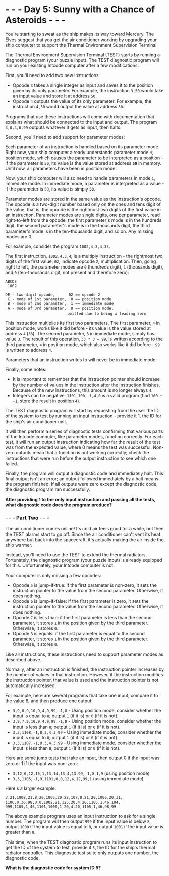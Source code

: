 # - - - Day 5: Sunny with a Chance of Asteroids - - -
You're starting to sweat as the ship makes its way toward Mercury. The Elves suggest that you get the air conditioner working by upgrading your ship computer to support the Thermal Environment Supervision Terminal.

The Thermal Environment Supervision Terminal (TEST) starts by running a diagnostic program (your puzzle input). The TEST diagnostic program will run on your existing Intcode computer after a few modifications:

First, you'll need to add two new instructions:

* Opcode ``3`` takes a single integer as input and saves it to the position given by its only parameter. For example, the instruction ``3,50`` would take an input value and store it at address ``50``.
* Opcode ``4`` outputs the value of its only parameter. For example, the instruction ``4,50`` would output the value at address ``50``.

Programs that use these instructions will come with documentation that explains what should be connected to the input and output. The program ``3,0,4,0,99`` outputs whatever it gets as input, then halts.

Second, you'll need to add support for parameter modes:

Each parameter of an instruction is handled based on its parameter mode. Right now, your ship computer already understands parameter mode ``0``, position mode, which causes the parameter to be interpreted as a position - if the parameter is ``50``, its value is the value stored at address **``50``** in memory. Until now, all parameters have been in position mode.

Now, your ship computer will also need to handle parameters in mode ``1``, immediate mode. In immediate mode, a parameter is interpreted as a value - if the parameter is ``50``, its value is simply **``50``**.

Parameter modes are stored in the same value as the instruction's opcode. The opcode is a two-digit number based only on the ones and tens digit of the value, that is, the opcode is the rightmost two digits of the first value in an instruction. Parameter modes are single digits, one per parameter, read right-to-left from the opcode: the first parameter's mode is in the hundreds digit, the second parameter's mode is in the thousands digit, the third parameter's mode is in the ten-thousands digit, and so on. Any missing modes are 0.

For example, consider the program ``1002,4,3,4,33``.

The first instruction, ``1002,4,3,4``, is a multiply instruction - the rightmost two digits of the first value, ``02``, indicate opcode ``2``, multiplication. Then, going right to left, the parameter modes are ``0`` (hundreds digit), ``1`` (thousands digit), and ``0`` (ten-thousands digit, not present and therefore zero):

``ABCDE``  
`` 1002``  
  
``DE - two-digit opcode,      02 == opcode 2``  
`` C - mode of 1st parameter,  0 == position mode``  
`` B - mode of 2nd parameter,  1 == immediate mode``  
`` A - mode of 3rd parameter,  0 == position mode,``  
&nbsp;&nbsp;&nbsp;&nbsp;&nbsp;&nbsp;&nbsp;&nbsp;&nbsp;&nbsp;&nbsp;&nbsp;&nbsp;&nbsp;&nbsp;&nbsp;&nbsp;&nbsp;&nbsp;&nbsp;&nbsp;&nbsp;&nbsp;&nbsp;&nbsp;&nbsp;&nbsp;&nbsp;&nbsp;&nbsp;&nbsp;&nbsp;&nbsp;&nbsp;&nbsp;&nbsp;&nbsp;&nbsp;&nbsp;&nbsp;&nbsp;&nbsp;&nbsp;&nbsp;&nbsp;&nbsp;&nbsp;&nbsp;&nbsp;&nbsp;``omitted due to being a leading zero``  

This instruction multiplies its first two parameters. The first parameter, ``4`` in position mode, works like it did before - its value is the value stored at address ``4`` (``33``). The second parameter, ``3`` in immediate mode, simply has value ``3``. The result of this operation, ``33 * 3 = 99``, is written according to the third parameter, ``4`` in position mode, which also works like it did before - ``99`` is written to address ``4``.

Parameters that an instruction writes to will never be in immediate mode.

Finally, some notes:

* It is important to remember that the instruction pointer should increase by the number of values in the instruction after the instruction finishes. Because of the new instructions, this amount is no longer always ``4``.
* Integers can be negative: ``1101,100,-1,4,0`` is a valid program (find ``100 + -1``, store the result in position ``4``).

The TEST diagnostic program will start by requesting from the user the ID of the system to test by running an input instruction - provide it 1, the ID for the ship's air conditioner unit.

It will then perform a series of diagnostic tests confirming that various parts of the Intcode computer, like parameter modes, function correctly. For each test, it will run an output instruction indicating how far the result of the test was from the expected value, where 0 means the test was successful. Non-zero outputs mean that a function is not working correctly; check the instructions that were run before the output instruction to see which one failed.

Finally, the program will output a diagnostic code and immediately halt. This final output isn't an error; an output followed immediately by a halt means the program finished. If all outputs were zero except the diagnostic code, the diagnostic program ran successfully.

**After providing 1 to the only input instruction and passing all the tests, what diagnostic code does the program produce?**


### - - - Part Two - - -
The air conditioner comes online! Its cold air feels good for a while, but then the TEST alarms start to go off. Since the air conditioner can't vent its heat anywhere but back into the spacecraft, it's actually making the air inside the ship warmer.

Instead, you'll need to use the TEST to extend the thermal radiators. Fortunately, the diagnostic program (your puzzle input) is already equipped for this. Unfortunately, your Intcode computer is not.

Your computer is only missing a few opcodes:

* Opcode ``5`` is jump-if-true: if the first parameter is non-zero, it sets the instruction pointer to the value from the second parameter. Otherwise, it does nothing.
* Opcode ``6`` is jump-if-false: if the first parameter is zero, it sets the instruction pointer to the value from the second parameter. Otherwise, it does nothing.
* Opcode ``7`` is less than: if the first parameter is less than the second parameter, it stores ``1`` in the position given by the third parameter. Otherwise, it stores ``0``.
* Opcode ``8`` is equals: if the first parameter is equal to the second parameter, it stores ``1`` in the position given by the third parameter. Otherwise, it stores ``0``.

Like all instructions, these instructions need to support parameter modes as described above.

Normally, after an instruction is finished, the instruction pointer increases by the number of values in that instruction. However, if the instruction modifies the instruction pointer, that value is used and the instruction pointer is not automatically increased.

For example, here are several programs that take one input, compare it to the value 8, and then produce one output:

* ``3,9,8,9,10,9,4,9,99,-1,8`` - Using position mode, consider whether the input is equal to ``8``; output ``1`` (if it is) or ``0`` (if it is not).
* ``3,9,7,9,10,9,4,9,99,-1,8`` - Using position mode, consider whether the input is less than ``8``; output ``1`` (if it is) or ``0`` (if it is not).
* ``3,3,1108,-1,8,3,4,3,99`` - Using immediate mode, consider whether the input is equal to ``8``; output ``1`` (if it is) or ``0`` (if it is not).
* ``3,3,1107,-1,8,3,4,3,99`` - Using immediate mode, consider whether the input is less than ``8``; output ``1`` (if it is) or ``0`` (if it is not).

Here are some jump tests that take an input, then output 0 if the input was zero or 1 if the input was non-zero:

* ``3,12,6,12,15,1,13,14,13,4,13,99,-1,0,1,9`` (using position mode)
* ``3,3,1105,-1,9,1101,0,0,12,4,12,99,1`` (using immediate mode)

Here's a larger example:

``3,21,1008,21,8,20,1005,20,22,107,8,21,20,1006,20,31,``  
``1106,0,36,98,0,0,1002,21,125,20,4,20,1105,1,46,104,``  
``999,1105,1,46,1101,1000,1,20,4,20,1105,1,46,98,99``  

The above example program uses an input instruction to ask for a single number. The program will then output ``999`` if the input value is below ``8``, output ``1000`` if the input value is equal to ``8``, or output ``1001`` if the input value is greater than ``8``.

This time, when the TEST diagnostic program runs its input instruction to get the ID of the system to test, provide it ``5``, the ID for the ship's thermal radiator controller. This diagnostic test suite only outputs one number, the diagnostic code.

**What is the diagnostic code for system ID 5?**
